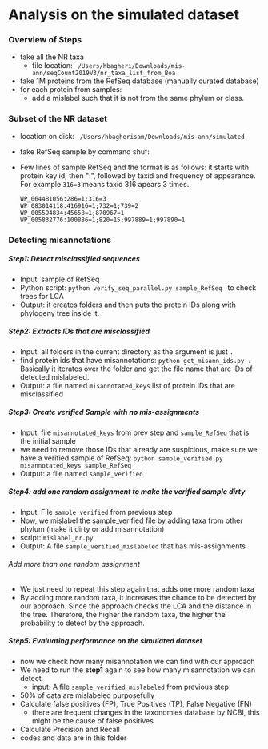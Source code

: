# Analysis on the simulated dataset
### Overview of Steps
- take all the NR taxa
  * file location: ``` /Users/hbagheri/Downloads/mis-ann/seqCount2019V3/nr_taxa_list_from_Boa```
- take 1M proteins from the RefSeq database (manually curated database)
- for each protein from samples:
  * add a mislabel such that it is not from the same phylum or class.


### Subset of the NR dataset
* location on disk: ``` /Users/hbagherisam/Downloads/mis-ann/simulated```
* take RefSeq sample by command shuf: ```  ```
* Few lines of sample RefSeq and the format is as follows: it starts with protein key id; then ":", 
followed by taxid and frequency of appearance. For example ```316=3``` means taxid 316 apears 3 times.

  ```
  WP_064481056:286=1;316=3
  WP_083014118:416916=1;732=1;739=2
  WP_005594834:45658=1;870967=1
  WP_005832776:100886=1;820=15;997889=1;997890=1

  ```


### Detecting misannotations

##### Step1: Detect misclassified sequences
* Input: sample of RefSeq
* Python script: ``` python verify_seq_parallel.py sample_RefSeq  ``` to check trees for LCA
* Output: it creates folders and then puts the protein IDs along with phylogeny tree inside it.

##### Step2: Extracts IDs that are misclassified
* Input: all folders in the current directory as the argument is just ```.```
* find protein ids that have misannotations: ``` python get_misann_ids.py . ``` Basically it iterates over
the folder and get the file name that are IDs of detected mislabeled.
* Output: a file named `misannotated_keys` list of protein IDs that are misclassified

##### Step3: Create verified Sample with no mis-assignments
* Input: file `misannotated_keys` from prev step and `sample_RefSeq` that is the initial sample
* we need to remove those IDs that already are suspicious, make sure we have a verified 
sample of RefSeq: ``` python sample_verified.py misannotated_keys sample_RefSeq  ```
* Output: a file named `sample_verified`

##### Step4: add one random assignment to make the verified sample dirty
* Input: File `sample_verified` from previous step
* Now, we mislabel the sample_verified file by adding taxa from other phylum (make it dirty or add misannotation)
* script: `mislabel_nr.py`
* Output:  A file `sample_verified_mislabeled` that has mis-assignments

###### Add more than one random assignment
* We just need to repeat this step again that adds one more random taxa
* By adding more random taxa, it increases the chance to be detected by our approach.
Since the approach checks the LCA and the distance in the tree. 
Therefore, the higher the random taxa, the higher the probability to detect by the approach.  

##### Step5: Evaluating performance on the simulated dataset
* now we check how many misannotation we can find with our approach
* We need to run the **step1** again to see how many misannotation we can detect
    - input: A file `sample_verified_mislabeled` from previous step 
* 50% of data are mislabeled purposefully
* Calculate false positives (FP), True Positives (TP), False Negative (FN)
    - there are frequent changes in the taxonomies database by NCBI, this might be the cause of false positives
* Calculate Precision and Recall 
* codes and data are in this folder
